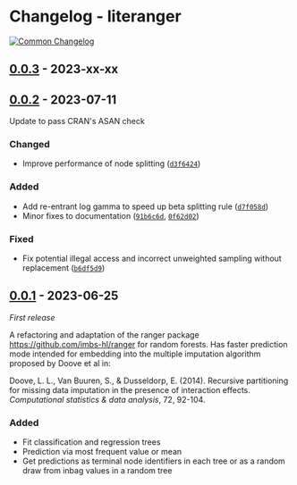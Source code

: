 # Changelog - literanger 

[![Common Changelog](https://common-changelog.org/badge.svg)](https://common-changelog.org)

## [0.0.3]() - 2023-xx-xx



## [0.0.2](https://github.com/stephematician/literanger/releases/tag/v0.0.1) - 2023-07-11

Update to pass CRAN's ASAN check

### Changed

-   Improve performance of node splitting ([`d3f6424`](https://github.com/stephematician/literanger/commit/d3f64245))

### Added

-   Add re-entrant log gamma to speed up beta splitting rule
    ([`d7f058d`](https://github.com/stephematician/literanger/commit/d7f058dd))
-   Minor fixes to documentation ([`91b6c6d`](https://github.com/stephematician/literanger/commit/91b6c6d),
    [`0f62d02`](https://github.com/stephematician/literanger/commit/0f62d027))

### Fixed

-   Fix potential illegal access and incorrect unweighted sampling without
    replacement ([`b6df5d9`](https://github.com/stephematician/literanger/commit/b6df5d9))


## [0.0.1](https://github.com/stephematician/literanger/releases/tag/v0.0.1) - 2023-06-25

_First release_

A refactoring and adaptation of the ranger package
<https://github.com/imbs-hl/ranger> for random forests. Has faster prediction
mode intended for embedding into the multiple imputation algorithm proposed by
Doove et al in:

Doove, L. L., Van Buuren, S., & Dusseldorp, E. (2014). Recursive partitioning
for missing data imputation in the presence of interaction effects.
_Computational statistics & data analysis_, 72, 92-104.

### Added

-   Fit classification and regression trees
-   Prediction via most frequent value or mean
-   Get predictions as terminal node identifiers in each tree or as a random
    draw from inbag values in a random tree

